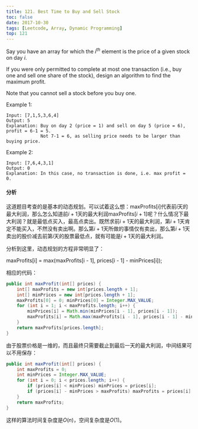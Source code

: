 ```yaml
---
title: 121. Best Time to Buy and Sell Stock
toc: false
date: 2017-10-30
tags: [Leetcode, Array, Dynamic Programming]
top: 121
---
```


Say you have an array for which the $i^{th}$ element is the price of a given stock on day $i$.

If you were only permitted to complete at most one transaction (i.e., buy one and sell one share of the stock), design an algorithm to find the maximum profit.

Note that you cannot sell a stock before you buy one.

Example 1:

```
Input: [7,1,5,3,6,4]
Output: 5
Explanation: Buy on day 2 (price = 1) and sell on day 5 (price = 6), profit = 6-1 = 5.
             Not 7-1 = 6, as selling price needs to be larger than buying price.
```

Example 2:

```
Input: [7,6,4,3,1]
Output: 0
Explanation: In this case, no transaction is done, i.e. max profit = 0.
```

#### 分析


这道题目考查的是基本的动态规划。可以试着这么想：maxProfits[$i$]代表前$i$天的最大利润，那么怎么知道前$i+1$天的最大利润maxProfits[$i+1$]呢？什么情况下最大利润？就是最低点买入，最高点卖出。既然求前$i+1$天的最大利润，第$i+1$天肯定不能买入，不然没有卖出啊。那么第$i+1$天所做的事情仅有卖出，那么第$i+1$天卖出的股价减去前第$i$天的股票最低点，就有可能是$i+1$天的最大利润。

分析到这里，动态规划的方程非常明显了：

maxProfits[i] = max(maxProfits[i - 1], prices[i - 1] - minPrices[i]);

相应的代码：

```Java
public int maxProfit(int[] prices) {
    int[] maxProfits = new int[prices.length + 1];
    int[] minPrices = new int[prices.length + 1];
    maxProfits[0] = 0; minPrices[0] = Integer.MAX_VALUE;
    for (int i = 1; i < maxProfits.length; i++) {
        minPrices[i] = Math.min(minPrices[i - 1], prices[i - 1]);
        maxProfits[i] = Math.max(maxProfits[i - 1], prices[i - 1] - minPrices[i]);
    }
    return maxProfits[prices.length];
}
```

由于股票价格是一维的，而且最终只需要截止到最后一天的最大利润，中间结果可以不用保存：

```Java
public int maxProfit(int[] prices) {
    int maxProfits = 0;
    int minPrices = Integer.MAX_VALUE;
    for (int i = 0; i < prices.length; i++) {
        if (prices[i] < minPrices) minPrices = prices[i];
        if (prices[i] - minPrices > maxProfits) maxProfits = prices[i] - minPrices;
    }
    return maxProfits;
}
```

这样的算法时间复杂度是$O(n)$，空间复杂度是$O(1)$。